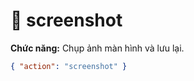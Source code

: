 # 📸 screenshot

**Chức năng:** Chụp ảnh màn hình và lưu lại.

```json
{ "action": "screenshot" }
```
